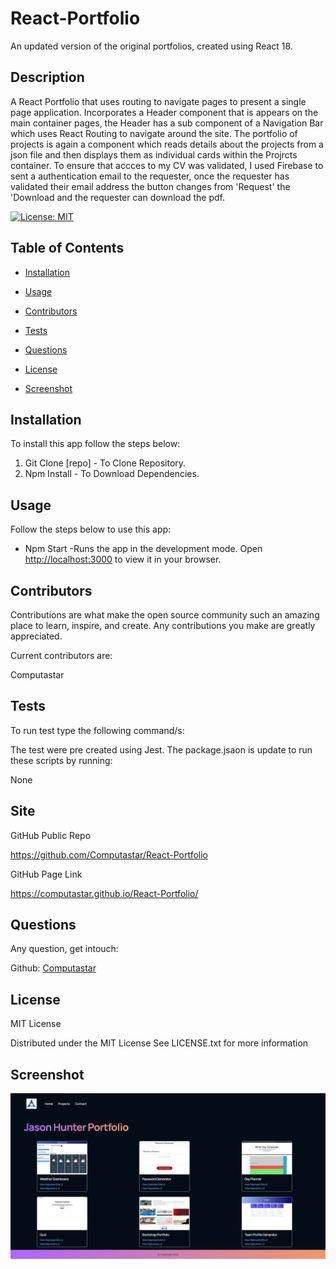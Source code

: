 # React-Portfolio
An updated version of the original portfolios, created using React 18. 

  ## Description
  A React Portfolio that uses routing to navigate pages to present a single page application. Incorporates a Header component that is appears on the main container pages, the Header has a sub component of a Navigation Bar which uses React Routing to navigate around the site. The portfolio of projects is again a component which reads details about the projects from a json file and then displays them as individual cards within the Projrcts container. To ensure that accces to my CV was validated, I used Firebase to sent a authentication email to the requester, once the requester has validated their email address the button changes from 'Request' the 'Download and the requester can download the pdf.


  [![License: MIT](https://img.shields.io/badge/License-MIT-yellow.svg)](https://opensource.org/licenses/MIT)


## Table of Contents 

* [Installation](#installation) 

* [Usage](#usage) 

* [Contributors](#contributors) 

* [Tests](#tests) 

* [Questions](#questions) 

* [License](#license)

* [Screenshot](#screenhot)
 


## Installation 

To install this app follow the steps below: 

  1. Git Clone [repo] - To Clone Repository.
  2. Npm Install - To Download Dependencies.


## Usage 

Follow the steps below to use this app: 

  *  Npm Start -Runs the app in the development mode. Open [http://localhost:3000](http://localhost:3000) to view it in your browser.


## Contributors 

Contributions are what make the open source community such an amazing place to learn, inspire, and create. Any contributions you make are greatly appreciated. 

Current contributors are: 

  Computastar


## Tests

To run test type the following command/s: 

  The test were pre created using Jest. The package.jsaon is update to run these scripts by running:
  
  None

## Site
GitHub Public Repo

https://github.com/Computastar/React-Portfolio

GitHub Page Link

https://computastar.github.io/React-Portfolio/

## Questions

Any question, get intouch: 

  Github: [Computastar](https://github.com/Computastar)

 
## License

  MIT License

  Distributed under the MIT License See LICENSE.txt for more information
  
## Screenshot
![React Portfolio](./src/assets/screenshot.jpeg)

